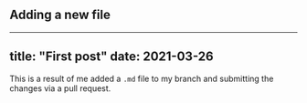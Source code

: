 ## Adding a new file

---
title: "First post"
date: 2021-03-26
---

This is a result of me added a `.md` file to my branch and submitting the changes via a pull request. 
